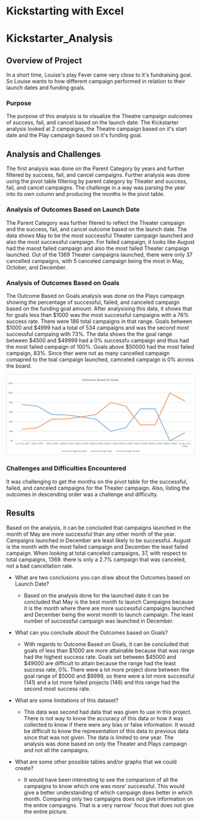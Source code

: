 # Kickstarting with Excel
# Kickstarter_Analysis

## Overview of Project
In a short time, Louise's play Fever came very close to it's fundraising goal. So Louise wants to how different campaign performed in relation to their launch dates and funding goals. 

### Purpose
The purpose of this analysis is to visualize the Theatre campaign outcomes of success, fail, and cancel based on the launch date. The Kickstarter analysis looked at 2 campaigns, the Theatre campaign based on it's start date and the Play campaign based on it's funding goal.

## Analysis and Challenges
The first analysis was done on the Parent Category by years and further filtered by success, fail, and cancel campaigns. Further analysis was done using the pivot table filtering by parent category by Theater and success, fail, and cancel campaigns. The challenge in a way was parsing the year into its own column and producing the months in the pivot table.

### Analysis of Outcomes Based on Launch Date
The Parent Category was further fitered to reflect the Theater campaign and the success, fail, and cancel outcome based on the launch date. The data shows May to be the most successful Theater campaign launched and also the most successful campaign. For failed campaign, it looks like August had the maost failed campaign and also the most failed Theater campaign launched. Out of the 1369 Theater campaigns launched, there were only 37 cancelled campaigns, with 5 canceled campaign being the most in May, October, and December.


### Analysis of Outcomes Based on Goals
The Outcome Based on Goals analysis was done on the Plays campaign showing the percentage of successful, failed, and canceled campaign based on the funding goal amount. After analysising this data, it shows that for goals less than $1000 was the most successful campaigns with a 76% success rate. There were 186 total campaigns in that range. Goals between $1000 and $4999 had a total of 534 campaigns and was the second most successful campaing with 73%. The data shows the the goal range between $4500 and $49999 had a 0% successfu campaign and thus had the most failed campaign of 100%. Goals above $50000 had the most failed campaign, 83%. Since ther were not as many cancelled campaign comapred to the toal campaign launched, camceled campaign is 0% across the board.

![Outcomes_Based_on Goals](https://github.com/rsewsankar/Kickstarter_Analysis/blob/main/Resources/Outcomes_Based_on_Goals.png)

### Challenges and Difficulties Encountered
It was challenging to get the months on the pivot table for the successful, failed, and canceled campaigns for the Theater campaign. Also, listing the outcomes in descending order was a challenge and difficulty.

## Results
Based on the analysis, it can be concluded that campaigns launched in the month of May are more successful
than any other month of the year. Campaigns launched in December are least likely to be successful. August is the month with the most failed campaign and December the least failed campaign. When looking at total canceled campaigns, 37, with respect to total campaigns, 1369. there is only a 2.7% campaign that was canceled, not a bad cancellation rate. 

- What are two conclusions you can draw about the Outcomes based on Launch Date?
    - Based on the analysis done for the launched date it can be concluded that May is the best month to launch Campaigns because it is the month where there are more
     successful campaigns launched and December being the worst month to launch campaign. The least number of successful campaign was launched in December.
    
- What can you conclude about the Outcomes based on Goals?
    - With regards to Outcome Based on Goals, it can be concluded that goals of less than $1000 are more
    attainable because that was range had the highest success rate. Goals set between $45000 and $49000 are
    difficult to attain because the range had the least success rate, 0%. There were a lot more project done
    between the goal range of $5000 and $9999, so there were a lot more successful (141) and a lot more
    failed projects (146) and this range had the second most success rate.
    
- What are some limitations of this dataset?
     - This data was second had data that was given fo use in this project. There is not way to know the 
   accuracy of this data or how it was collected to know if there were any bias or false information. It
   would be difficult to know the representation of this data to previous data since that was not given.
  The data is limited to one year. The analysis was done based on only the Theater and Plays campaign
  and not all the campaigns.

- What are some other possible tables and/or graphs that we could create?
    - It would have been interesting to see the comparison of all the campaigns to know which one was more'
  successful. This would give a better understanding of which campaign does better in which month.
 Comparing only two campaigns does not give information on the entire campaigns. That is a very narrow'
  focus that does not give the entire picture.

